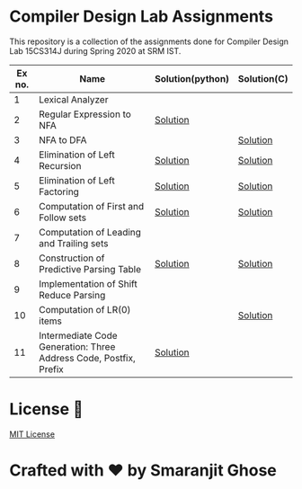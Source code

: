 # Compiler Design Lab Assignments

This repository is a collection of the assignments done for Compiler Design Lab 15CS314J during Spring 2020 at SRM IST.


|Ex no.|Name|Solution(python)|Solution(C)|
|------|----|----------------|-----------|
|1|Lexical Analyzer|||
|2|Regular Expression to NFA|[Solution](assignments_python/re_to_nfa.py)||
|3|NFA to DFA||[Solution](assignments_c/nfa_to_dfa.py)|
|4|Elimination of Left Recursion|[Solution](assignments_python/left_recursion.py)|[Solution](assignments_c/left_recursion.c)|
|5|Elimination of Left Factoring|[Solution](assignments_python/left_factoring.py)|[Solution](assignments_c/left_factoring.c)|
|6|Computation of First and Follow sets|[Solution](assignments_python/first_and_follow.py)|[Solution](assignments_c/first_and_follow.c)|
|7|Computation of Leading and Trailing sets|||
|8|Construction of Predictive Parsing Table|[Solution](assignments_python/predictive_parsing.py)|[Solution](assignments_c/predictive_parsing.c)|
|9|Implementation of Shift Reduce Parsing|||
|10|Computation of LR(0) items ||[Solution](assignments_c/lr0_parsing.c)|
|11|Intermediate Code Generation: Three Address Code, Postfix, Prefix |[Solution](assignments_python/intermediate_code_generation.py)||



# License 📜

[MIT License](https://github.com/smaranjitghose/compiler_design_lab/blob/master/LICENSE)

# **Crafted with ❤ by Smaranjit Ghose**


